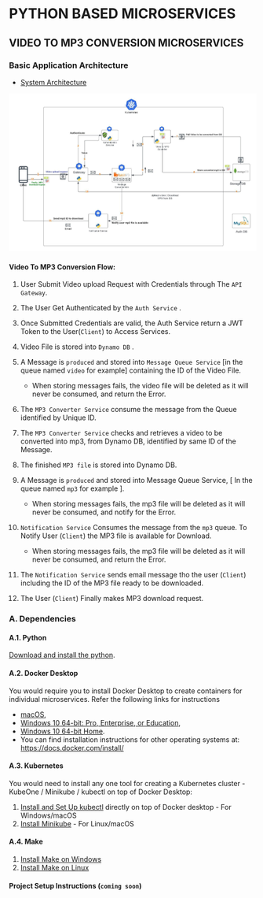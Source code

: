 # PYTHON BASED MICROSERVICES

## VIDEO TO MP3 CONVERSION MICROSERVICES

### Basic Application Architecture

- [System Architecture](architecture/python-Microservices.jpeg)

![System Architecture](architecture/python-Microservices.jpeg)

#### Video To MP3 Conversion Flow:

1. User Submit Video upload Request with Credentials through The ```API Gateway```.

2. The User Get Authenticated by the ```Auth Service``` .

3. Once Submitted Credentials are valid, the Auth Service return a JWT Token to the User(`Client`) to Access Services.

4. Video File is stored into ```Dynamo DB``` .

5. A Message is `produced` and stored into ```Message Queue Service``` [in the queue named `video` for example] containing the ID of the Video File.

    - When storing messages fails, the video file will be deleted as it will never be consumed, and return the Error.

6. The ```MP3 Converter Service``` consume the message from the Queue identified by Unique ID.

7. The ```MP3 Converter Service``` checks and retrieves a video to be converted into mp3, from Dynamo DB, identified by same ID of the Message.

8. The finished `MP3 file` is stored into Dynamo DB. 

9. A Message is `produced` and stored into Message Queue Service, [ In the queue named `mp3` for example ].

    - When storing messages fails, the mp3 file will be deleted as it will never be consumed, and notify for the Error.

10. ```Notification Service``` Consumes the message from the `mp3` queue. To Notify User (`Client`) the MP3 file is available for Download.

    - When storing messages fails, the mp3 file will be deleted as it will never be consumed, and return the Error.

11. The ```Notification Service``` sends email message tho the user (`Client`) including the ID of the MP3 file ready to be downloaded.

12. The User (`Client`) Finally makes MP3 download request.


### A. Dependencies

#### A.1. Python
[Download and install the python](https://www.python.org/downloads/).

#### A.2. Docker Desktop
You would require you to install Docker Desktop to create containers for individual microservices. Refer the following links for instructions 
* [macOS](https://docs.docker.com/docker-for-mac/install/), 
* [Windows 10 64-bit: Pro, Enterprise, or Education](https://docs.docker.com/docker-for-windows/install/), 
* [Windows  10 64-bit Home](https://docs.docker.com/toolbox/toolbox_install_windows/). 
* You can find installation instructions for other operating systems at:  https://docs.docker.com/install/

#### A.3. Kubernetes 
You would need to install any one tool for creating a Kubernetes cluster - KubeOne / Minikube / kubectl on top of Docker Desktop:
1. [Install and Set Up kubectl](https://kubernetes.io/docs/tasks/tools/install-kubectl/) directly on top of Docker desktop - For Windows/macOS
2. [Install Minikube](https://kubernetes.io/docs/tasks/tools/install-minikube/) - For Linux/macOS

#### A.4. Make
1. [Install Make on Windows](https://linuxhint.com/install-use-make-windows/)
2. [Install Make on Linux](https://linuxhint.com/install-use-make-ubuntu/)

#### Project Setup Instructions (`coming soon`)

